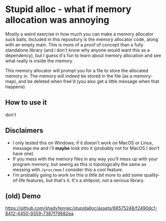 # Stupid alloc - what if memory allocation was annoying
Mostly a weird exercise in how much you can make a memory allocator suck balls.
Included in this repository is the memory allocator code, along with an empty main.
This is more of a proof of concept than a fully standalone library (and i don't know why anyone would want this as a dependency), but I guess it's fun to learn about memory allocation and see what really is inside the memory.

This memory allocator will prompt you for a file to store the allocated memory in. The memory will indeed be stored in the file (as a memory-map), and be deleted when free'd (you also get a little message when that happens).

## How to use it
don't

## Disclaimers
- I only tested this on Windows; if it doesn't work on MacOS or Linux, message me and i'll **maybe** look into it (probably not for MacOS I don't have one)
- If you mess with the memory files in any way you'll mess up with your program memory, but seeing as this is topologically the same as messing with `/proc/mem` I consider this a cool feature.
- I'm probably going to work on this *a little bit more* to add some quality-of-life features, but that's it. It's a shitpost, not a serious library.

## (old) Demo
https://github.com/shadyfennec/stupidalloc/assets/68575248/f2490dc1-8412-4450-9359-7387f79682ea
